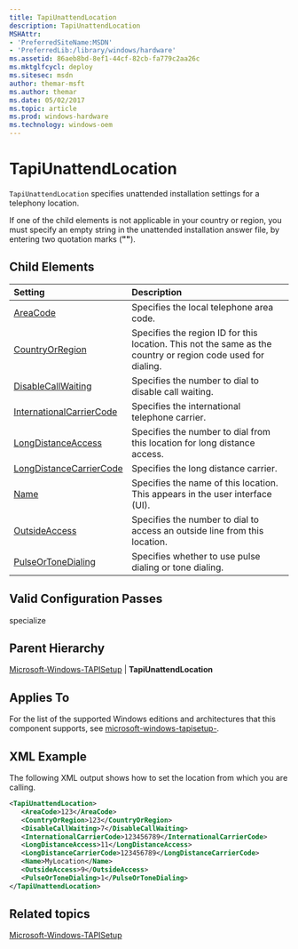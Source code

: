 ```yaml
---
title: TapiUnattendLocation
description: TapiUnattendLocation
MSHAttr:
- 'PreferredSiteName:MSDN'
- 'PreferredLib:/library/windows/hardware'
ms.assetid: 86aeb8bd-8ef1-44cf-82cb-fa779c2aa26c
ms.mktglfcycl: deploy
ms.sitesec: msdn
author: themar-msft
ms.author: themar
ms.date: 05/02/2017
ms.topic: article
ms.prod: windows-hardware
ms.technology: windows-oem
---
```

# TapiUnattendLocation

`TapiUnattendLocation` specifies unattended installation settings for a telephony location.

If one of the child elements is not applicable in your country or region, you must specify an empty string in the unattended installation answer file, by entering two quotation marks (**""**).

## Child Elements

| Setting                 | Description                                                                           |
|:------------------------|:--------------------------------------------------------------------------------------|
| [AreaCode](microsoft-windows-tapisetup-tapiunattendlocation-areacode.md) | Specifies the local telephone area code. |
| [CountryOrRegion](microsoft-windows-tapisetup-tapiunattendlocation-countryorregion.md) | Specifies the region ID for this location. This not the same as the country or region code used for dialing. |
| [DisableCallWaiting](microsoft-windows-tapisetup-tapiunattendlocation-disablecallwaiting.md) | Specifies the number to dial to disable call waiting. |
| [InternationalCarrierCode](microsoft-windows-tapisetup-tapiunattendlocation-internationalcarriercode.md) | Specifies the international telephone carrier. |
| [LongDistanceAccess](microsoft-windows-tapisetup-tapiunattendlocation-longdistanceaccess.md) | Specifies the number to dial from this location for long distance access. |
| [LongDistanceCarrierCode](microsoft-windows-tapisetup-tapiunattendlocation-longdistancecarriercode.md) | Specifies the long distance carrier. |
| [Name](microsoft-windows-tapisetup-tapiunattendlocation-name.md) | Specifies the name of this location. This appears in the user interface (UI). |
| [OutsideAccess](microsoft-windows-tapisetup-tapiunattendlocation-outsideaccess.md) | Specifies the number to dial to access an outside line from this location. |
| [PulseOrToneDialing](microsoft-windows-tapisetup-tapiunattendlocation-pulseortonedialing.md) | Specifies whether to use pulse dialing or tone dialing. |

## Valid Configuration Passes

specialize

## Parent Hierarchy

[Microsoft-Windows-TAPISetup](microsoft-windows-tapisetup.md) | **TapiUnattendLocation**

## Applies To

For the list of the supported Windows editions and architectures that this component supports, see [microsoft-windows-tapisetup-](microsoft-windows-tapisetup.md).

## XML Example

The following XML output shows how to set the location from which you are calling.

```XML
<TapiUnattendLocation>
   <AreaCode>123</AreaCode>
   <CountryOrRegion>123</CountryOrRegion>
   <DisableCallWaiting>7</DisableCallWaiting>
   <InternationalCarrierCode>123456789</InternationalCarrierCode>
   <LongDistanceAccess>11</LongDistanceAccess>
   <LongDistanceCarrierCode>123456789</LongDistanceCarrierCode>
   <Name>MyLocation</Name>
   <OutsideAccess>9</OutsideAccess>
   <PulseOrToneDialing>1</PulseOrToneDialing>
</TapiUnattendLocation>
```

## Related topics

[Microsoft-Windows-TAPISetup](microsoft-windows-tapisetup.md)
